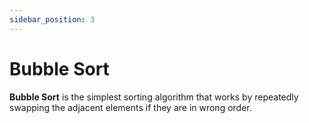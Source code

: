 ```yaml
---
sidebar_position: 3
---
```

# Bubble Sort

**Bubble Sort** is the simplest sorting algorithm that works by repeatedly swapping the adjacent elements if they are in wrong order.


